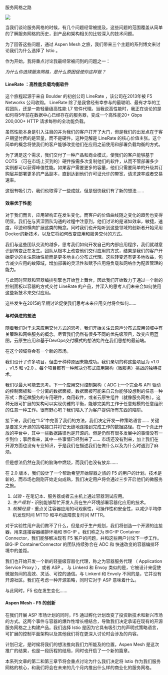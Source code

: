 服务网格之路

![](https://ws1.sinaimg.cn/large/007ackX3ly1frux62q06sj333415oqv5.jpg)

当我们谈论服务网格的时候，有几个问题经常被提及。这些问题的范围覆盖从简单的了解服务网格的历史，到产品和架构相关的比较深入的技术问题。

为了回答这些问题，通过 Aspen Mesh 之旅，我们带来三个主题的系列博文来讨论我们为什么选择了 Istio 。

作为开始，我将重点讨论我最经常被问到的问题之一：

*为什么你选择服务网格，是什么原因促使你这样做？*

#### **LineRate ：高性能负载均衡软件**

这个旅程起源于来自 Boulder 的初创公司 LineRate ，该公司在2013年被 F5 Networks 公司收购。 LineRate 除了是我曾经有幸参与的最聪明、最有才华的工程团队，还是一款轻量级高性能 L7 软件代理。当我说高性能时，我正在谈论的是如何将5年前在数据中心已经存在的服务器，变成一个高性能20+ Gbps 200,000+ HTTP 请求每秒的全功能负载。

虽然性能本身是引入注目的并为我们的客户打开了大门，但是我们的出发点在于客户期望付费的是容量，而不是硬件。这种见解是 LineRate 的核心价值主张。这个简单的概念将使我们的客户能够改变他们在应用之前使用和部署负载均衡的方式。

为了满足这个需求，我们交付了一种产品和商业模式，使我们的客户能够基于 COTS （可在市场上买到的）硬件按需多次复制他们的软件，从而不管部署多少实例都可以获得峰值性能。如果客户需要更多的容量，他们只需要简单的升级其订购层并部署更多的产品副本，直到达到他们许可证允许的带宽，请求速率或者交易速率。

这很有吸引力，我们也取得了一些成就，但是很快我们有了新的想法......

#### 效率优于性能

对于我们而言，应用架构正在发生变化，而客户的价值曲线随之变化的趋势也变得明显。我们在与资深团队沟通的过程中注意到，他们讨论的是诸如效率，敏捷，速度，印迹和横向扩展这类的概念。同时我们也开始听到这些领域的创新者开始采用Docker的新技术，以及它将如何改变应用和服务交付的方式。

我们与这些团队交流的越多，思考我们如何开发自己的内部应用程序，我们就越意识到转变正在发生。团队从根本上改变他们交付应用的方式，结果是我们的客户开始更少的关注原始性能而是更多地关心分布式代理。这些转变还有更多地收益，包含减少应用的故障域，增加部署的灵活性和赋予应用将负载和网络作为配置管理的能力。

与此同时容器和容器编排引擎也开始登上舞台，因此我们开始致力于通过一个新的控制面板以容器的方式交付 LineRate 的产品，并深入的思考人们未来会如何使用这些新技术来交付应用。

这些发生在2015的早期讨论促使我们思考未来应用交付将会如何......

#### 与时俱进的想法

随着我们对于未来应用交付方式的思考，我们开始关注云原声分布式应用领域中有关策略和网络服务的概念。尽管我们仍然有很多不同的优先级项目，改变应用蓝图，云原生应用和基于DevOps交付模式的想法始终在我们思想的最前端。

在这个领域将会有一个新的市场。

我们设计了许多项目，但由于种种原因未能成功。我们亲切的称这些项目为 v1.0 ，v1.5 和 v2.0 。每个项目都有一种解决分布式应用架构（微服务）挑战的独特技术。

我们尽最大可能去思考。下一个应用交付控制架构（ ADC ):一个完全与 API 驱动的控制面板和一个分离的数据面板。数据面板可能来自云你能够设想到的任意一种形式：靠近微服务的专用硬件，商用软件，或者云原生组件（就像服务网格）。这种无限可扩展的架构可以实现优雅的平衡，能够完美的工作于任意规模的任意组织的任意一种工作。很有野心吧？我们陷入了为客户提供所有东西的陷阱。

接下来，我们在“1.5”中完善了我们的方法，我们决定开发一种策略语言...... 关键是要定义开源的策略接口并将它无缝地连接到完成工作的数据路径。在一个真正开放的平台中，其中一些数据路径也是开源的。但是仍然有很多发展中的事情没有一步到位；事后看来，其中一些事情已经到来了...... 市场还没有到来，加上我们在开源方面也没有专业知识，于是我们在描述我们在做什么以及为什么时遇到了麻烦。

但是想法仍然在我们的脑海中燃烧，而我们也没有放弃......

在 2.0 版本，我们设计了一个帮助希望开始容器之旅的 F5 的用户的计划。技术是新的，而市场也刚刚开始走向成熟，我们决定用户将会通过三步开启他们的微服务之旅。

1. *试验* - 在笔记本、服务器或者云主机上通过容器测试应用。
2. *生产规划* - 识别能够帮忙开发人员在生产环境部署容器化应用的技术。
3. *规模经营* - 重点关注容器应用的可观察性，可操作性和安全性，以减少平均停机发现时间 MTTD 和平均故障恢复时间 MTTR。

对于实验性用户我们做不了什么，但是对于生产规划，我们将创造一个开源的连接器，用来连接容器编排环境和 BIG-IP 。我们称之为 BIG-IP Container Connector，我们能够解决现有 F5 客户的问题，并和这些用户讨论下一步工作。BIG-IP ContainerConnector 的团队持续弥合在 ADC 和 快速改变的容器编排环境中的差距。

我们也开始开发一个新的轻量级容器化代理，称之为容器服务代理 （ Application Service Proxy ），或者 ASP 。 与 Linkerd 和 Envoy 类似的是，它被设计来促使微服务间的高效、灵活、可控的通信。与 Linkerd 和 Envoly 不同的是，它并没有开源社区。我们在考虑一种开源策略，同时它对于 ASP 意味着什么。

与此同时，F5 也在发生变化......

#### Aspen Mesh - F5 的创新

在我们开展 ASP 市场计划的同时，F5 通过孵化计划改变了投资新技术和新兴市场的方式。这两个事件与容器的爆炸性增长相结合，导致我们决定承诺在现有的开源服务网格之上构建产品。我们选择 Istio 是因为它具有吸引力的声明式策略语言，可扩展的控制平面架构以及其他我们将在更深入讨论时会涉及的内容。

计划已定，是时候将我们的想法推向我们力所能及的位置。Aspen Mesh 是这次推广的结果，也是一段历程的结局，同时也开启了一个新的篇章。

本系列文章的第二和第三章节将会重点讨论为什么我们决定将 Istio 作为我们服务网格的核心，和我们将会在未来的几个月内推出什么样的商业化的服务网格。
